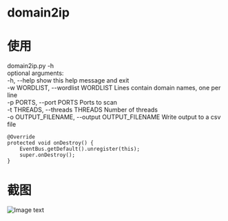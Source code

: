 # domain2ip

# 使用
domain2ip.py -h  
optional arguments:  
-h, --help                            show this help message and exit  
-w WORDLIST, --wordlist WORDLIST      Lines contain domain names, one per line  
-p PORTS, --port PORTS                Ports to scan  
-t THREADS, --threads THREADS         Number of threads  
-o OUTPUT_FILENAME, --output OUTPUT_FILENAME Write output to a csv file  
```
@Override
protected void onDestroy() {
    EventBus.getDefault().unregister(this);
    super.onDestroy();
}
```
# 截图
 ![Image text](https://github.com/telllpu/domain2ip/blob/master/Capture.PNG)
